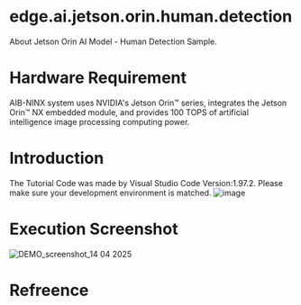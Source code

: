 # edge.ai.jetson.orin.human.detection
About Jetson Orin AI Model - Human Detection Sample.
# Hardware Requirement
AIB-NINX system uses NVIDIA's Jetson Orin™ series, integrates the Jetson Orin™ NX embedded module, and provides 100 TOPS of artificial intelligence image processing computing power.
# Introduction
The Tutorial Code was made by Visual Studio Code Version:1.97.2. Please make sure your development environment is matched.
![image](https://github.com/user-attachments/assets/f98240ab-ebd6-4a4a-b7e1-8de8cac322de)
# Execution Screenshot
![DEMO_screenshot_14 04 2025](https://github.com/user-attachments/assets/3fd18b43-499c-4a12-8f69-f3e681085ead)
# Refreence
